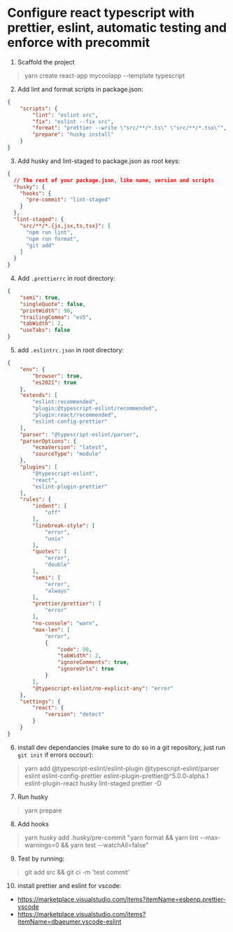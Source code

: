 # Configure react typescript with prettier, eslint, automatic testing and enforce with precommit
1. Scaffold the project 
> yarn create react-app mycoolapp --template typescript
2. Add lint and format scripts in package.json:
```json
{
    "scripts": {
  		"lint": "eslint src",
  		"fix": "eslint --fix src",
  		"format": "prettier --write \"src/**/*.ts\" \"src/**/*.tsx\"",
  		"prepare": "husky install"
    }
}
```
3. Add husky and lint-staged to package.json as root keys:
```json
{
  // The rest of your package.json, like name, version and scripts 
  "husky": {
    "hooks": {
      "pre-commit": "lint-staged"
    }
  },
  "lint-staged": {
    "src/**/*.{js,jsx,ts,tsx}": [
      "npm run lint",
      "npm run format",
      "git add"
    ]
  }
}
```

4. Add `.prettierrc` in root directory:
```json
{
    "semi": true,
    "singleQuote": false,
    "printWidth": 90,
    "trailingComma": "es5",
    "tabWidth": 2,
    "useTabs": false
}
```
5. add `.eslintrc.json` in root directory:
```json
{
    "env": {
        "browser": true,
        "es2021": true
    },
    "extends": [
        "eslint:recommended",
        "plugin:@typescript-eslint/recommended",
        "plugin:react/recommended",
        "eslint-config-prettier"
    ],
    "parser": "@typescript-eslint/parser",
    "parserOptions": {
        "ecmaVersion": "latest",
        "sourceType": "module"
    },
    "plugins": [
        "@typescript-eslint",
        "react",
        "eslint-plugin-prettier"
    ],
    "rules": {
        "indent": [
            "off"
        ],
        "linebreak-style": [
            "error",
            "unix"
        ],
        "quotes": [
            "error",
            "double"
        ],
        "semi": [
            "error",
            "always"
        ],
        "prettier/prettier": [
            "error"
        ],
        "no-console": "warn",
        "max-len": [
            "error",
            {
                "code": 90,
                "tabWidth": 2,
                "ignoreComments": true,
                "ignoreUrls": true
            }
        ],
        "@typescript-eslint/no-explicit-any": "error"
    },
    "settings": {
        "react": {
            "version": "detect"
        }
    }
}
```
6. install dev dependancies (make sure to do so in a git repository, just run `git init` if errors occour):
> yarn add @typescript-eslint/eslint-plugin @typescript-eslint/parser eslint eslint-config-prettier eslint-plugin-prettier@^5.0.0-alpha.1 eslint-plugin-react husky lint-staged prettier -D


7. Run husky
> yarn prepare
8. Add hooks
> yarn husky add .husky/pre-commit "yarn format && yarn lint --max-warnings=0 && yarn test --watchAll=false"

9. Test by running:
> git add src && git ci -m 'test commit'

10. install prettier and eslint for vscode:
- https://marketplace.visualstudio.com/items?itemName=esbenp.prettier-vscode
- https://marketplace.visualstudio.com/items?itemName=dbaeumer.vscode-eslint

